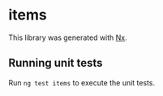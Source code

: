 # items

This library was generated with [Nx](https://nx.dev).

## Running unit tests

Run `ng test items` to execute the unit tests.
